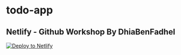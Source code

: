 # todo-app
## Netlify - Github Workshop By DhiaBenFadhel
[![Deploy to Netlify](https://www.netlify.com/img/deploy/button.svg)](https://app.netlify.com/start/deploy?repository=https://github.com/DhiaBenFadhel/todo-app.git)
